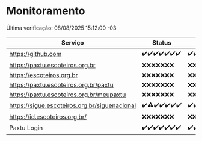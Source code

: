# Monitoramento

Última verificação: 08/08/2025 15:12:00 -03

|Serviço|Status|Últimas 24h|
|---|---|---|
|https://github.com|<span title="2025-08-01: OK=22">✔️</span><span title="2025-08-02: OK=23">✔️</span><span title="2025-08-03: OK=22">✔️</span><span title="2025-08-04: OK=22">✔️</span><span title="2025-08-05: OK=22">✔️</span><span title="2025-08-06: OK=22">✔️</span><span title="2025-08-07: OK=16">✔️</span>|<span title="07/08/2025 15:15:00 -03 : 200">✔️</span><span title="07/08/2025 16:12:00 -03 : 200">✔️</span><span title="07/08/2025 17:11:00 -03 : 200">✔️</span><span title="07/08/2025 18:08:00 -03 : 200">✔️</span><span title="07/08/2025 19:10:00 -03 : 200">✔️</span><span title="07/08/2025 20:10:00 -03 : 200">✔️</span><span title="07/08/2025 21:54:00 -03 : 200">✔️</span><span title="07/08/2025 23:56:00 -03 : 200">✔️</span><span title="08/08/2025 01:01:00 -03 : 200">✔️</span><span title="08/08/2025 02:20:00 -03 : 200">✔️</span><span title="08/08/2025 03:17:00 -03 : 200">✔️</span><span title="08/08/2025 04:17:00 -03 : 200">✔️</span><span title="08/08/2025 05:14:00 -03 : 200">✔️</span><span title="08/08/2025 06:16:00 -03 : 200">✔️</span><span title="08/08/2025 07:11:00 -03 : 200">✔️</span><span title="08/08/2025 08:09:00 -03 : 200">✔️</span><span title="08/08/2025 09:20:00 -03 : 200">✔️</span><span title="08/08/2025 10:31:00 -03 : 200">✔️</span><span title="08/08/2025 11:13:00 -03 : 200">✔️</span><span title="08/08/2025 12:11:00 -03 : 200">✔️</span><span title="08/08/2025 13:11:00 -03 : 200">✔️</span><span title="08/08/2025 14:08:00 -03 : 200">✔️</span><span title="08/08/2025 15:12:00 -03 : 200">✔️</span>|
|https://paxtu.escoteiros.org.br|<span title="2025-08-01: Falhas=22">❌</span><span title="2025-08-02: Falhas=23">❌</span><span title="2025-08-03: Falhas=22">❌</span><span title="2025-08-04: Falhas=22">❌</span><span title="2025-08-05: Falhas=22">❌</span><span title="2025-08-06: Falhas=22">❌</span><span title="2025-08-07: Falhas=16">❌</span>|<span title="07/08/2025 15:15:00 -03 : 403">❌</span><span title="07/08/2025 16:12:00 -03 : 403">❌</span><span title="07/08/2025 17:11:00 -03 : 403">❌</span><span title="07/08/2025 18:08:00 -03 : 403">❌</span><span title="07/08/2025 19:10:00 -03 : 403">❌</span><span title="07/08/2025 20:10:00 -03 : 403">❌</span><span title="07/08/2025 21:54:00 -03 : 403">❌</span><span title="07/08/2025 23:56:00 -03 : 403">❌</span><span title="08/08/2025 01:01:00 -03 : 403">❌</span><span title="08/08/2025 02:20:00 -03 : 403">❌</span><span title="08/08/2025 03:17:00 -03 : 403">❌</span><span title="08/08/2025 04:17:00 -03 : 403">❌</span><span title="08/08/2025 05:14:00 -03 : 403">❌</span><span title="08/08/2025 06:16:00 -03 : 403">❌</span><span title="08/08/2025 07:11:00 -03 : 403">❌</span><span title="08/08/2025 08:09:00 -03 : 403">❌</span><span title="08/08/2025 09:20:00 -03 : 403">❌</span><span title="08/08/2025 10:31:00 -03 : 403">❌</span><span title="08/08/2025 11:13:00 -03 : 403">❌</span><span title="08/08/2025 12:11:00 -03 : 403">❌</span><span title="08/08/2025 13:11:00 -03 : 403">❌</span><span title="08/08/2025 14:08:00 -03 : 403">❌</span><span title="08/08/2025 15:12:00 -03 : 403">❌</span>|
|https://escoteiros.org.br|<span title="2025-08-01: Falhas=22">❌</span><span title="2025-08-02: Falhas=23">❌</span><span title="2025-08-03: Falhas=22">❌</span><span title="2025-08-04: Falhas=22">❌</span><span title="2025-08-05: Falhas=22">❌</span><span title="2025-08-06: Falhas=22">❌</span><span title="2025-08-07: Falhas=16">❌</span>|<span title="07/08/2025 15:15:00 -03 : 403">❌</span><span title="07/08/2025 16:12:00 -03 : 403">❌</span><span title="07/08/2025 17:11:00 -03 : 403">❌</span><span title="07/08/2025 18:08:00 -03 : 403">❌</span><span title="07/08/2025 19:10:00 -03 : 403">❌</span><span title="07/08/2025 20:10:00 -03 : 403">❌</span><span title="07/08/2025 21:54:00 -03 : 403">❌</span><span title="07/08/2025 23:56:00 -03 : 403">❌</span><span title="08/08/2025 01:01:00 -03 : 403">❌</span><span title="08/08/2025 02:20:00 -03 : 403">❌</span><span title="08/08/2025 03:17:00 -03 : 403">❌</span><span title="08/08/2025 04:17:00 -03 : 403">❌</span><span title="08/08/2025 05:14:00 -03 : 403">❌</span><span title="08/08/2025 06:16:00 -03 : 403">❌</span><span title="08/08/2025 07:11:00 -03 : 403">❌</span><span title="08/08/2025 08:09:00 -03 : 403">❌</span><span title="08/08/2025 09:20:00 -03 : 403">❌</span><span title="08/08/2025 10:31:00 -03 : 403">❌</span><span title="08/08/2025 11:13:00 -03 : 403">❌</span><span title="08/08/2025 12:11:00 -03 : 403">❌</span><span title="08/08/2025 13:11:00 -03 : 403">❌</span><span title="08/08/2025 14:08:00 -03 : 403">❌</span><span title="08/08/2025 15:12:00 -03 : 403">❌</span>|
|https://paxtu.escoteiros.org.br/paxtu|<span title="2025-08-01: Falhas=22">❌</span><span title="2025-08-02: Falhas=23">❌</span><span title="2025-08-03: Falhas=22">❌</span><span title="2025-08-04: Falhas=22">❌</span><span title="2025-08-05: Falhas=22">❌</span><span title="2025-08-06: Falhas=22">❌</span><span title="2025-08-07: Falhas=16">❌</span>|<span title="07/08/2025 15:15:00 -03 : 403">❌</span><span title="07/08/2025 16:12:00 -03 : 403">❌</span><span title="07/08/2025 17:11:00 -03 : 403">❌</span><span title="07/08/2025 18:08:00 -03 : 403">❌</span><span title="07/08/2025 19:10:00 -03 : 403">❌</span><span title="07/08/2025 20:10:00 -03 : 403">❌</span><span title="07/08/2025 21:54:00 -03 : 403">❌</span><span title="07/08/2025 23:56:00 -03 : 403">❌</span><span title="08/08/2025 01:01:00 -03 : 403">❌</span><span title="08/08/2025 02:20:00 -03 : 403">❌</span><span title="08/08/2025 03:17:00 -03 : 403">❌</span><span title="08/08/2025 04:17:00 -03 : 403">❌</span><span title="08/08/2025 05:14:00 -03 : 403">❌</span><span title="08/08/2025 06:16:00 -03 : 403">❌</span><span title="08/08/2025 07:11:00 -03 : 403">❌</span><span title="08/08/2025 08:09:00 -03 : 403">❌</span><span title="08/08/2025 09:20:00 -03 : 403">❌</span><span title="08/08/2025 10:31:00 -03 : 403">❌</span><span title="08/08/2025 11:13:00 -03 : 403">❌</span><span title="08/08/2025 12:11:00 -03 : 403">❌</span><span title="08/08/2025 13:11:00 -03 : 403">❌</span><span title="08/08/2025 14:08:00 -03 : 403">❌</span><span title="08/08/2025 15:12:00 -03 : 403">❌</span>|
|https://paxtu.escoteiros.org.br/meupaxtu|<span title="2025-08-01: Falhas=22">❌</span><span title="2025-08-02: Falhas=23">❌</span><span title="2025-08-03: Falhas=22">❌</span><span title="2025-08-04: Falhas=22">❌</span><span title="2025-08-05: Falhas=22">❌</span><span title="2025-08-06: Falhas=22">❌</span><span title="2025-08-07: Falhas=16">❌</span>|<span title="07/08/2025 15:15:00 -03 : 403">❌</span><span title="07/08/2025 16:12:00 -03 : 403">❌</span><span title="07/08/2025 17:11:00 -03 : 403">❌</span><span title="07/08/2025 18:08:00 -03 : 403">❌</span><span title="07/08/2025 19:10:00 -03 : 403">❌</span><span title="07/08/2025 20:10:00 -03 : 403">❌</span><span title="07/08/2025 21:54:00 -03 : 403">❌</span><span title="07/08/2025 23:56:00 -03 : 403">❌</span><span title="08/08/2025 01:01:00 -03 : 403">❌</span><span title="08/08/2025 02:20:00 -03 : 403">❌</span><span title="08/08/2025 03:17:00 -03 : 403">❌</span><span title="08/08/2025 04:17:00 -03 : 403">❌</span><span title="08/08/2025 05:14:00 -03 : 403">❌</span><span title="08/08/2025 06:16:00 -03 : 403">❌</span><span title="08/08/2025 07:11:00 -03 : 403">❌</span><span title="08/08/2025 08:09:00 -03 : 403">❌</span><span title="08/08/2025 09:20:00 -03 : 403">❌</span><span title="08/08/2025 10:31:00 -03 : 403">❌</span><span title="08/08/2025 11:13:00 -03 : 403">❌</span><span title="08/08/2025 12:11:00 -03 : 403">❌</span><span title="08/08/2025 13:11:00 -03 : 403">❌</span><span title="08/08/2025 14:08:00 -03 : 403">❌</span><span title="08/08/2025 15:12:00 -03 : 403">❌</span>|
|https://sigue.escoteiros.org.br/siguenacional|<span title="2025-08-01: OK=22">✔️</span><span title="2025-08-02: OK=22, Falhas=1">⚠️</span><span title="2025-08-03: OK=22">✔️</span><span title="2025-08-04: OK=22">✔️</span><span title="2025-08-05: OK=22">✔️</span><span title="2025-08-06: OK=22">✔️</span><span title="2025-08-07: OK=16">✔️</span>|<span title="07/08/2025 15:15:00 -03 : 200">✔️</span><span title="07/08/2025 16:12:00 -03 : 200">✔️</span><span title="07/08/2025 17:11:00 -03 : 200">✔️</span><span title="07/08/2025 18:08:00 -03 : 200">✔️</span><span title="07/08/2025 19:10:00 -03 : 200">✔️</span><span title="07/08/2025 20:10:00 -03 : 200">✔️</span><span title="07/08/2025 21:54:00 -03 : 200">✔️</span><span title="07/08/2025 23:56:00 -03 : 200">✔️</span><span title="08/08/2025 01:01:00 -03 : 200">✔️</span><span title="08/08/2025 02:20:00 -03 : 200">✔️</span><span title="08/08/2025 03:17:00 -03 : 200">✔️</span><span title="08/08/2025 04:17:00 -03 : 200">✔️</span><span title="08/08/2025 05:14:00 -03 : 200">✔️</span><span title="08/08/2025 06:16:00 -03 : 200">✔️</span><span title="08/08/2025 07:11:00 -03 : 200">✔️</span><span title="08/08/2025 08:09:00 -03 : 200">✔️</span><span title="08/08/2025 09:20:00 -03 : 200">✔️</span><span title="08/08/2025 10:31:00 -03 : 200">✔️</span><span title="08/08/2025 11:13:00 -03 : 200">✔️</span><span title="08/08/2025 12:11:00 -03 : 200">✔️</span><span title="08/08/2025 13:11:00 -03 : 200">✔️</span><span title="08/08/2025 14:08:00 -03 : 200">✔️</span><span title="08/08/2025 15:12:00 -03 : 200">✔️</span>|
|https://id.escoteiros.org.br/|<span title="2025-08-01: Falhas=22">❌</span><span title="2025-08-02: Falhas=23">❌</span><span title="2025-08-03: Falhas=22">❌</span><span title="2025-08-04: Falhas=22">❌</span><span title="2025-08-05: Falhas=22">❌</span><span title="2025-08-06: Falhas=22">❌</span><span title="2025-08-07: Falhas=16">❌</span>|<span title="07/08/2025 15:15:00 -03 : 403">❌</span><span title="07/08/2025 16:12:00 -03 : 403">❌</span><span title="07/08/2025 17:11:00 -03 : 403">❌</span><span title="07/08/2025 18:08:00 -03 : 403">❌</span><span title="07/08/2025 19:10:00 -03 : 403">❌</span><span title="07/08/2025 20:10:00 -03 : 403">❌</span><span title="07/08/2025 21:54:00 -03 : 403">❌</span><span title="07/08/2025 23:56:00 -03 : 403">❌</span><span title="08/08/2025 01:01:00 -03 : 403">❌</span><span title="08/08/2025 02:20:00 -03 : 403">❌</span><span title="08/08/2025 03:17:00 -03 : 403">❌</span><span title="08/08/2025 04:17:00 -03 : 403">❌</span><span title="08/08/2025 05:14:00 -03 : 403">❌</span><span title="08/08/2025 06:16:00 -03 : 403">❌</span><span title="08/08/2025 07:11:00 -03 : 403">❌</span><span title="08/08/2025 08:09:00 -03 : 403">❌</span><span title="08/08/2025 09:20:00 -03 : 403">❌</span><span title="08/08/2025 10:31:00 -03 : 403">❌</span><span title="08/08/2025 11:13:00 -03 : 403">❌</span><span title="08/08/2025 12:11:00 -03 : 403">❌</span><span title="08/08/2025 13:11:00 -03 : 403">❌</span><span title="08/08/2025 14:08:00 -03 : 403">❌</span><span title="08/08/2025 15:12:00 -03 : 403">❌</span>|
|Paxtu Login|<span title="2025-08-01: OK=22">✔️</span><span title="2025-08-02: OK=23">✔️</span><span title="2025-08-03: OK=22">✔️</span><span title="2025-08-04: OK=22">✔️</span><span title="2025-08-05: OK=22">✔️</span><span title="2025-08-06: OK=22">✔️</span><span title="2025-08-07: OK=16">✔️</span>|<span title="07/08/2025 15:15:00 -03 : 200">✔️</span><span title="07/08/2025 16:12:00 -03 : 200">✔️</span><span title="07/08/2025 17:11:00 -03 : 200">✔️</span><span title="07/08/2025 18:08:00 -03 : 200">✔️</span><span title="07/08/2025 19:10:00 -03 : 200">✔️</span><span title="07/08/2025 20:10:00 -03 : 200">✔️</span><span title="07/08/2025 21:54:00 -03 : 200">✔️</span><span title="07/08/2025 23:56:00 -03 : 200">✔️</span><span title="08/08/2025 01:01:00 -03 : 200">✔️</span><span title="08/08/2025 02:20:00 -03 : 200">✔️</span><span title="08/08/2025 03:17:00 -03 : 200">✔️</span><span title="08/08/2025 04:17:00 -03 : 200">✔️</span><span title="08/08/2025 05:14:00 -03 : 200">✔️</span><span title="08/08/2025 06:16:00 -03 : 200">✔️</span><span title="08/08/2025 07:11:00 -03 : 200">✔️</span><span title="08/08/2025 08:09:00 -03 : 200">✔️</span><span title="08/08/2025 09:20:00 -03 : 200">✔️</span><span title="08/08/2025 10:31:00 -03 : 200">✔️</span><span title="08/08/2025 11:13:00 -03 : 200">✔️</span><span title="08/08/2025 12:11:00 -03 : 200">✔️</span><span title="08/08/2025 13:11:00 -03 : 200">✔️</span><span title="08/08/2025 14:08:00 -03 : 200">✔️</span><span title="08/08/2025 15:12:00 -03 : 200">✔️</span>|
